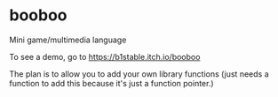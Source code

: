 # booboo
Mini game/multimedia language

To see a demo, go to https://b1stable.itch.io/booboo

The plan is to allow you to add your own library functions (just needs a function to add this because it's just a function pointer.)
